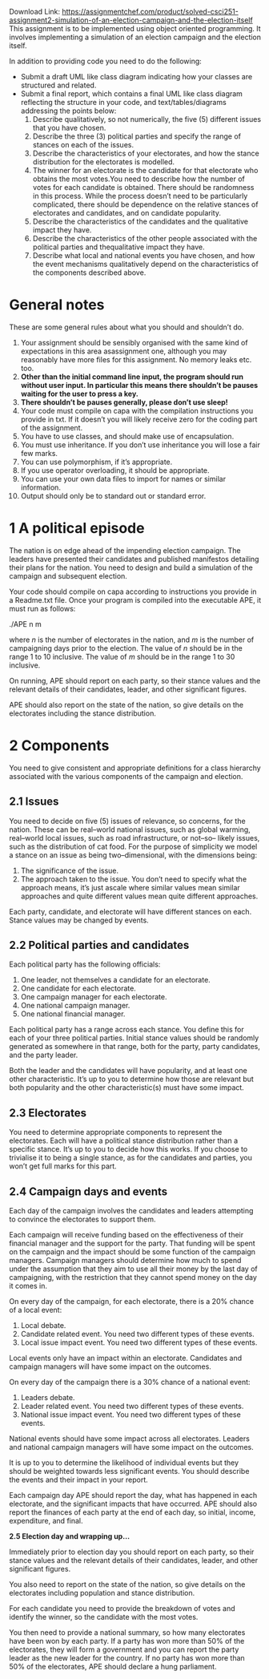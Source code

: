 Download Link: https://assignmentchef.com/product/solved-csci251-assignment2-simulation-of-an-election-campaign-and-the-election-itself
<br>
This assignment is to be implemented using object oriented programming. It involves implementing a simulation of an election campaign and the election itself.

In addition to providing code you need to do the following:

<ul>

 <li>Submit a draft UML like class diagram indicating how your classes are structured and related.</li>

 <li>Submit a final report, which contains a final UML like class diagram reflecting the structure in your code, and text/tables/diagrams addressing the points below:

  <ol>

   <li>Describe qualitatively, so not numerically, the five (5) different issues that you have chosen.</li>

   <li>Describe the three (3) political parties and specify the range of stances on each of the issues.</li>

   <li>Describe the characteristics of your electorates, and how the stance distribution for the electorates is modelled.</li>

   <li>The winner for an electorate is the candidate for that electorate who obtains the most votes.You need to describe how the number of votes for each candidate is obtained. There should be randomness in this process. While the process doesn’t need to be particularly complicated, there should be dependence on the relative stances of electorates and candidates, and on candidate popularity.</li>

   <li>Describe the characteristics of the candidates and the qualitative impact they have.</li>

   <li>Describe the characteristics of the other people associated with the political parties and thequalitative impact they have.</li>

   <li>Describe what local and national events you have chosen, and how the event mechanisms qualitatively depend on the characteristics of the components described above.</li>

  </ol></li>

</ul>

<h1>General notes</h1>

These are some general rules about what you should and shouldn’t do.

<ol>

 <li>Your assignment should be sensibly organised with the same kind of expectations in this area asassignment one, although you may reasonably have more files for this assignment. No memory leaks etc. too.</li>

 <li><strong>Other than the initial command line input, the program should run without user input. In particular this means there shouldn’t be pauses waiting for the user to press a key.</strong></li>

 <li><strong>There shouldn’t be pauses generally, please don’t use sleep!</strong></li>

 <li>Your code must compile on capa with the compilation instructions you provide in txt. If it doesn’t you will likely receive zero for the coding part of the assignment.</li>

 <li>You have to use classes, and should make use of encapsulation.</li>

 <li>You must use inheritance. If you don’t use inheritance you will lose a fair few marks.</li>

 <li>You can use polymorphism, if it’s appropriate.</li>

 <li>If you use operator overloading, it should be appropriate.</li>

 <li>You can use your own data files to import for names or similar information.</li>

 <li>Output should only be to standard out or standard error.</li>

</ol>

<h1>1             A political episode</h1>

The nation is on edge ahead of the impending election campaign. The leaders have presented their candidates and published manifestos detailing their plans for the nation. You need to design and build a simulation of the campaign and subsequent election.

Your code should compile on capa according to instructions you provide in a Readme.txt file. Once your program is compiled into the executable APE, it must run as follows:

./APE n m

where <em>n </em>is the number of electorates in the nation, and <em>m </em>is the number of campaigning days prior to the election. The value of <em>n </em>should be in the range 1 to 10 inclusive. The value of <em>m </em>should be in the range 1 to 30 inclusive.

On running, APE should report on each party, so their stance values and the relevant details of their candidates, leader, and other significant figures.

APE should also report on the state of the nation, so give details on the electorates including the stance distribution.

<h1>2             Components</h1>

You need to give consistent and appropriate definitions for a class hierarchy associated with the various components of the campaign and election.

<h2>2.1           Issues</h2>

You need to decide on five (5) issues of relevance, so concerns, for the nation. These can be real–world national issues, such as global warming, real–world local issues, such as road infrastructure, or not–so– likely issues, such as the distribution of cat food. For the purpose of simplicity we model a stance on an issue as being two–dimensional, with the dimensions being:

<ol>

 <li>The significance of the issue.</li>

 <li>The approach taken to the issue. You don’t need to specify what the approach means, it’s just ascale where similar values mean similar approaches and quite different values mean quite different approaches.</li>

</ol>

Each party, candidate, and electorate will have different stances on each. Stance values may be changed by events.

<h2>2.2           Political parties and candidates</h2>

Each political party has the following officials:

<ol>

 <li>One leader, not themselves a candidate for an electorate.</li>

 <li>One candidate for each electorate.</li>

 <li>One campaign manager for each electorate.</li>

 <li>One national campaign manager.</li>

 <li>One national financial manager.</li>

</ol>

Each political party has a range across each stance. You define this for each of your three political parties. Initial stance values should be randomly generated as somewhere in that range, both for the party, party candidates, and the party leader.

Both the leader and the candidates will have popularity, and at least one other characteristic. It’s up to you to determine how those are relevant but both popularity and the other characteristic(s) must have some impact.

<h2>2.3           Electorates</h2>

You need to determine appropriate components to represent the electorates. Each will have a political stance distribution rather than a specific stance. It’s up to you to decide how this works. If you choose to trivialise it to being a single stance, as for the candidates and parties, you won’t get full marks for this part.

<h2>2.4           Campaign days and events</h2>

Each day of the campaign involves the candidates and leaders attempting to convince the electorates to support them.

Each campaign will receive funding based on the effectiveness of their financial manager and the support for the party. That funding will be spent on the campaign and the impact should be some function of the campaign managers. Campaign managers should determine how much to spend under the assumption that they aim to use all their money by the last day of campaigning, with the restriction that they cannot spend money on the day it comes in.

On every day of the campaign, for each electorate, there is a 20% chance of a local event:

<ol>

 <li>Local debate.</li>

 <li>Candidate related event. You need two different types of these events.</li>

 <li>Local issue impact event. You need two different types of these events.</li>

</ol>

Local events only have an impact within an electorate. Candidates and campaign managers will have some impact on the outcomes.

On every day of the campaign there is a 30% chance of a national event:

<ol>

 <li>Leaders debate.</li>

 <li>Leader related event. You need two different types of these events.</li>

 <li>National issue impact event. You need two different types of these events.</li>

</ol>

National events should have some impact across all electorates. Leaders and national campaign managers will have some impact on the outcomes.

It is up to you to determine the likelihood of individual events but they should be weighted towards less significant events. You should describe the events and their impact in your report.

Each campaign day APE should report the day, what has happened in each electorate, and the significant impacts that have occurred. APE should also report the finances of each party at the end of each day, so initial, income, expenditure, and final.

<strong>2.5         Election day and wrapping up…</strong>

Immediately prior to election day you should report on each party, so their stance values and the relevant details of their candidates, leader, and other significant figures.

You also need to report on the state of the nation, so give details on the electorates including population and stance distribution.

For each candidate you need to provide the breakdown of votes and identify the winner, so the candidate with the most votes.

You then need to provide a national summary, so how many electorates have been won by each party. If a party has won more than 50% of the electorates, they will form a government and you can report the party leader as the new leader for the country. If no party has won more than 50% of the electorates, APE should declare a hung parliament.